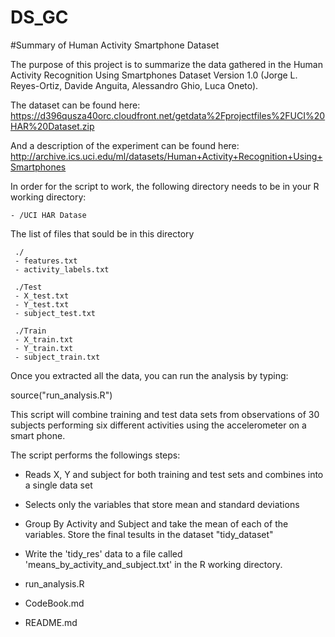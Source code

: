 # DS_GC

#Summary of Human Activity Smartphone Dataset

The purpose of this project is to summarize the data gathered in the Human Activity Recognition Using Smartphones Dataset Version 1.0 (Jorge L. Reyes-Ortiz, Davide Anguita, Alessandro Ghio, Luca Oneto).

The dataset can be found here:
https://d396qusza40orc.cloudfront.net/getdata%2Fprojectfiles%2FUCI%20HAR%20Dataset.zip

And a description of the experiment can be found here:
http://archive.ics.uci.edu/ml/datasets/Human+Activity+Recognition+Using+Smartphones

In order for the script to work, the following directory needs to be in your R working
directory:

    - /UCI HAR Datase
    
The list of files that sould be in this directory   
     
     ./
     - features.txt
     - activity_labels.txt
     
     ./Test
     - X_test.txt
     - Y_test.txt
     - subject_test.txt
     
     ./Train
     - X_train.txt
     - Y_train.txt
     - subject_train.txt

Once you extracted all the data, you can run the analysis by typing:

source("run_analysis.R") 



This script will combine training and test data sets from observations of 30 subjects performing six different activities using the accelerometer on a smart phone. 

The script performs the followings steps:
  
   - Reads X, Y and subject for both training and test sets and combines into a single data set
   - Selects only the variables that store mean and standard deviations
   - Group By Activity and Subject and take the mean of each of the variables. Store the final tesults in the dataset "tidy_dataset"
   - Write the 'tidy_res' data to a file called 'means_by_activity_and_subject.txt' in the R working directory.
  

   - run_analysis.R
   - CodeBook.md
   - README.md